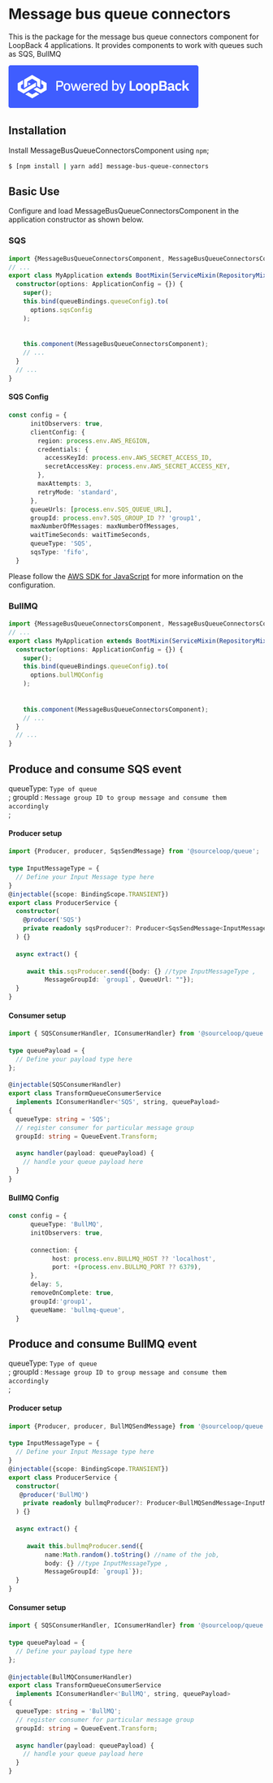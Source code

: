 # Message bus queue connectors
This is the package for the message bus queue connectors component for LoopBack 4 applications.
It provides components to work with queues such as SQS, BullMQ

[![LoopBack](https://github.com/loopbackio/loopback-next/raw/master/docs/site/imgs/branding/Powered-by-LoopBack-Badge-(blue)-@2x.png)](http://loopback.io/)

## Installation

Install MessageBusQueueConnectorsComponent using `npm`;

```sh
$ [npm install | yarn add] message-bus-queue-connectors
```

## Basic Use

Configure and load MessageBusQueueConnectorsComponent in the application constructor
as shown below.

### SQS
```ts
import {MessageBusQueueConnectorsComponent, MessageBusQueueConnectorsComponentOptions, DEFAULT_MESSAGE_BUS_QUEUE_CONNECTORS_OPTIONS} from 'message-bus-queue-connectors';
// ...
export class MyApplication extends BootMixin(ServiceMixin(RepositoryMixin(RestApplication))) {
  constructor(options: ApplicationConfig = {}) {
    super();
    this.bind(queueBindings.queueConfig).to(
      options.sqsConfig
    );


    this.component(MessageBusQueueConnectorsComponent);
    // ...
  }
  // ...
}
```

#### SQS Config
```ts
const config = {
      initObservers: true,
      clientConfig: {
        region: process.env.AWS_REGION,
        credentials: {
          accessKeyId: process.env.AWS_SECRET_ACCESS_ID,
          secretAccessKey: process.env.AWS_SECRET_ACCESS_KEY,
        },
        maxAttempts: 3,
        retryMode: 'standard',
      },
      queueUrls: [process.env.SQS_QUEUE_URL],
      groupId: process.env?.SQS_GROUP_ID ?? 'group1',
      maxNumberOfMessages: maxNumberOfMessages,
      waitTimeSeconds: waitTimeSeconds,
      queueType: 'SQS',
      sqsType: 'fifo',
  }
```
Please follow the [AWS SDK for JavaScript](https://docs.aws.amazon.com/sdk-for-javascript/v2/developer-guide/sqs-examples-send-receive-messages.html) for more information on the configuration.

### BullMQ
```ts
import {MessageBusQueueConnectorsComponent, MessageBusQueueConnectorsComponentOptions, DEFAULT_MESSAGE_BUS_QUEUE_CONNECTORS_OPTIONS} from 'message-bus-queue-connectors';
// ...
export class MyApplication extends BootMixin(ServiceMixin(RepositoryMixin(RestApplication))) {
  constructor(options: ApplicationConfig = {}) {
    super();
    this.bind(queueBindings.queueConfig).to(
      options.bullMQConfig
    );


    this.component(MessageBusQueueConnectorsComponent);
    // ...
  }
  // ...
}
```


## Produce and consume SQS event
queueType: `Type of queue` <br />;
groupId : `Message group ID to group message and consume them accordingly` <br />;



#### Producer setup
```ts
import {Producer, producer, SqsSendMessage} from '@sourceloop/queue';

type InputMessageType = {
  // Define your Input Message type here
}
@injectable({scope: BindingScope.TRANSIENT})
export class ProducerService {
  constructor(
    @producer('SQS')
    private readonly sqsProducer?: Producer<SqsSendMessage<InputMessageType>>,
  ) {}

  async extract() {

     await this.sqsProducer.send({body: {} //type InputMessageType ,
          MessageGroupId: `group1`, QueueUrl: ""});
  }
}
```

#### Consumer setup
```ts
import { SQSConsumerHandler, IConsumerHandler} from '@sourceloop/queue';

type queuePayload = {
  // Define your payload type here
};

@injectable(SQSConsumerHandler)
export class TransformQueueConsumerService
  implements IConsumerHandler<'SQS', string, queuePayload>
{
  queueType: string = 'SQS';
  // register consumer for particular message group
  groupId: string = QueueEvent.Transform;

  async handler(payload: queuePayload) {
    // handle your queue payload here
  }
}

```

#### BullMQ Config
```ts
const config = {
      queueType: 'BullMQ',
      initObservers: true,

      connection: {
            host: process.env.BULLMQ_HOST ?? 'localhost',
            port: +(process.env.BULLMQ_PORT ?? 6379),
      },
      delay: 5,
      removeOnComplete: true,
      groupId:'group1',
      queueName: 'bullmq-queue',
  }
```
## Produce and consume BullMQ event
queueType: `Type of queue` <br />;
groupId : `Message group ID to group message and consume them accordingly` <br />;



#### Producer setup
```ts
import {Producer, producer, BullMQSendMessage} from '@sourceloop/queue';

type InputMessageType = {
  // Define your Input Message type here
}
@injectable({scope: BindingScope.TRANSIENT})
export class ProducerService {
  constructor(
   @producer('BullMQ')
    private readonly bullmqProducer?: Producer<BullMQSendMessage<InputMessageType>>,
  ) {}

  async extract() {

     await this.bullmqProducer.send({
          name:Math.random().toString() //name of the job,
          body: {} //type InputMessageType ,
          MessageGroupId: `group1`});
  }
}
```

#### Consumer setup
```ts
import { SQSConsumerHandler, IConsumerHandler} from '@sourceloop/queue';

type queuePayload = {
  // Define your payload type here
};

@injectable(BullMQConsumerHandler)
export class TransformQueueConsumerService
  implements IConsumerHandler<'BullMQ', string, queuePayload>
{
  queueType: string = 'BullMQ';
  // register consumer for particular message group
  groupId: string = QueueEvent.Transform;

  async handler(payload: queuePayload) {
    // handle your queue payload here
  }
}
```
